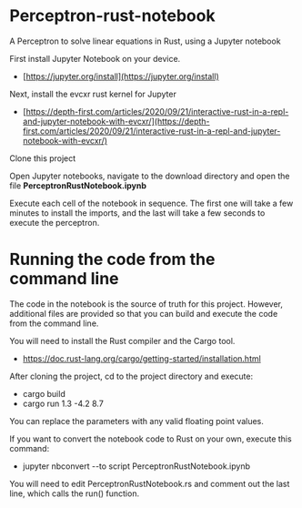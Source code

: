 # Perceptron-rust-notebook
A Perceptron to solve linear equations in Rust, using a Jupyter notebook

First install Jupyter Notebook on your device.

* [https://jupyter.org/install](https://jupyter.org/install)

Next, install the evcxr rust kernel for Jupyter

* [https://depth-first.com/articles/2020/09/21/interactive-rust-in-a-repl-and-jupyter-notebook-with-evcxr/](https://depth-first.com/articles/2020/09/21/interactive-rust-in-a-repl-and-jupyter-notebook-with-evcxr/)

Clone this project

Open Jupyter notebooks, navigate to the download directory and open the file **PerceptronRustNotebook.ipynb**

Execute each cell of the notebook in sequence. The first one will take a few minutes to install the imports, and the last will take a few seconds to execute the perceptron.

# Running the code from the command line
The code in the notebook is the source of truth for this project. However, additional files are provided so that you can build and execute the code from the command line. 

You will need to install the Rust compiler and the Cargo tool.

* https://doc.rust-lang.org/cargo/getting-started/installation.html

After cloning the project, cd to the project directory and execute:

* cargo build
* cargo run 1.3 -4.2 8.7

You can replace the parameters with any valid floating point values.

If you want to convert the notebook code to Rust on your own, execute this command:

* jupyter nbconvert --to script PerceptronRustNotebook.ipynb

You will need to edit PerceptronRustNotebook.rs and comment out the last line, which calls the run() function.

